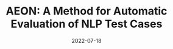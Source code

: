 ---
title: "AEON: A Method for Automatic Evaluation of NLP Test Cases"
collection: publications
permalink: /publication/2022-ISSTAb
date: 2022-07-18
venue: 'International Symposium on Software Testing and Analysis'
link: 'https://pinjiahe.github.io/'
github: 'https://pinjiahe.github.io/'
citation: "Jen-tse Huang, Jianping Zhang, Wenxuan Wang, Pinjia He*, Yuxin Su, Michael R. Lyu. <br><i>ISSTA'22: International Symposium on Software Testing and Analysis</i>"
---